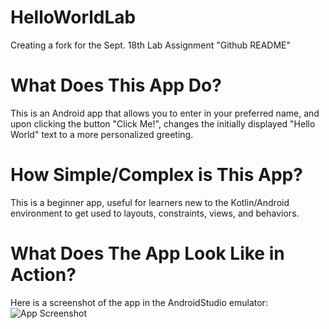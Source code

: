 # HelloWorldLab
Creating a fork for the Sept. 18th Lab Assignment "Github README"


# What Does This App Do?
This is an Android app that allows you to enter in your preferred name, and upon clicking the button "Click Me!", 
changes the initially displayed "Hello World" text to a more personalized greeting.

# How Simple/Complex is This App?

This is a beginner app, useful for learners new to the Kotlin/Android environment to get used to layouts,
constraints, views, and behaviors.

# What Does The App Look Like in Action?

Here is a screenshot of the app in the AndroidStudio emulator:
![App Screenshot](../app/src/AppScreenshot.png)
